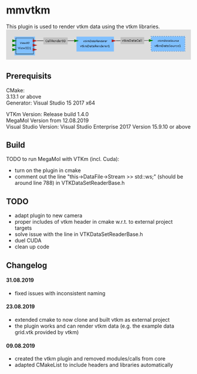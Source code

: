 # mmvtkm
This plugin is used to render vtkm data using the vtkm libraries.
<img src="ModuleGraph.PNG">

## Prerequisits
CMake:  
3.13.1 or above  
Generator: Visual Studio 15 2017 x64

VTKm Version: Release build 1.4.0  
MegaMol Version from 12.08.2019  
Visual Studio Version: Visual Studio Enterprise 2017 Version 15.9.10 or above  

## Build
TODO to run MegaMol with VTKm (incl. Cuda): 
* turn on the plugin in cmake
* comment out the line "this->DataFile->Stream >> std::ws;" (should be around line 788) in VTKDataSetReaderBase.h

## TODO
* adapt plugin to new camera
* proper includes of vtkm header in cmake w.r.t. to external project targets
* solve issue with the line in VTKDataSetReaderBase.h
* duel CUDA
* clean up code

## Changelog
#### 31.08.2019
* fixed issues with inconsistent naming

#### 23.08.2019
* extended cmake to now clone and built vtkm as external project
* the plugin works and can render vtkm data (e.g. the example data grid.vtk provided by vtkm)

#### 09.08.2019
* created the vtkm plugin and removed modules/calls from core
* adapted CMakeList to include headers and libraries automatically